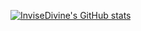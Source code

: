 [![InviseDivine's GitHub stats](https://github-readme-stats-rho-dun.vercel.app/api?username=InviseDivine)](https://github.com/InviseDivine/github-readme-stats)
